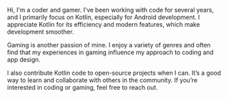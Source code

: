 Hi, I'm a coder and gamer. I've been working with code for several years, and I primarily focus on Kotlin, especially for Android development. I appreciate Kotlin for its efficiency and modern features, which make development smoother.

Gaming is another passion of mine. I enjoy a variety of genres and often find that my experiences in gaming influence my approach to coding and app design.

I also contribute Kotlin code to open-source projects when I can. It’s a good way to learn and collaborate with others in the community. If you’re interested in coding or gaming, feel free to reach out.
